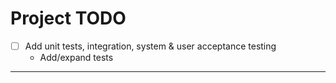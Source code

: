# Project TODO

- [ ] Add unit tests, integration, system & user acceptance testing
  - Add/expand tests

---
